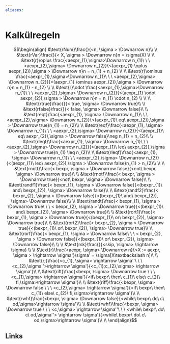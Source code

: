 ```yaml
---
aliases: 
---
```

# Kalkülregeln 
$$\begin{align}
&\text{rNum}\frac{}{<n, \sigma > \Downarrow n}\\ \\
&\text{rVar}\frac{}{< X, \sigma > \Downarrow n}n = \sigma(X) \\ \\
&\text{r}\oplus \frac{<aexpr_{1},\sigma>\Downarrow n_{1}\ \ \ <aexpr_{2},\sigma> \Downarrow n_{2}}{<(aexpr_{1} \oplus aexpr_{2}),\sigma > \Downarrow n}n = n_{1} + n_{2} \\ \\
&\text{r}\ominus \frac{<aexpr_{1},\sigma>\Downarrow n_{1}\ \ \ <aexpr_{2},\sigma> \Downarrow n_{2}}{<(aexpr_{1} \ominus aexpr_{2}),\sigma > \Downarrow n}n = n_{1} - n_{2} \\ \\
&\text{r}\odot \frac{<aexpr_{1},\sigma>\Downarrow n_{1}\ \ \ <aexpr_{2},\sigma> \Downarrow n_{2}}{<(aexpr_{1} \odot aexpr_{2}),\sigma > \Downarrow n}n = n_{1} \cdot n_{2} \\ \\
\\
&\text{rtrue}\frac{}{< true, \sigma> \Downarrow true}\\ \\
&\text{rfalse}\frac{}{< false, \sigma> \Downarrow false}\\ \\
&\text{reqt}\frac{<aexpr_{1}, \sigma> \Downarrow n_{1}\ \ \ <aexpr_{2},\sigma> \Downarrow n_{2}}{<(aexpr_{1}\ eq\ aexpr_{2}),\sigma > \Downarrow true}n_{1} = n_{2}\\ \\ 
&\text{reqf}\frac{<aexpr_{1}, \sigma> \Downarrow n_{1}\ \ \ <aexpr_{2},\sigma> \Downarrow n_{2}}{<(aexpr_{1}\ eq\ aexpr_{2}),\sigma > \Downarrow false}\neg n_{1} = n_{2}\\ \\ 
&\text{rleqt}\frac{<aexpr_{1}, \sigma> \Downarrow n_{1}\ \ \ <aexpr_{2},\sigma> \Downarrow n_{2}}{<(aexpr_{1}\ leq\ aexpr_{2}),\sigma > \Downarrow true}n_{1} \leq n_{2}\\ \\ 
&\text{rleqf}\frac{<aexpr_{1}, \sigma> \Downarrow n_{1}\ \ \ <aexpr_{2},\sigma> \Downarrow n_{2}}{<(aexpr_{1}\ leq\ aexpr_{2}),\sigma > \Downarrow false}n_{1} > n_{2}\\ \\ 
\\
&\text{rnott}\frac{< bexpr, \sigma > \Downarrow false}{<not\ bexpr, \sigma> \Downarrow true}\\ \\
&\text{rnotf}\frac{< bexpr, \sigma > \Downarrow true}{<not\ bexpr, \sigma> \Downarrow false}\\ \\
&\text{randf1}\frac{< bexpr_{1}, \sigma > \Downarrow false}{<(bexpr_{1}\ and\ bexpr_{2}), \sigma> \Downarrow false}\\ \\
&\text{randf2}\frac{< bexpr_{2}, \sigma > \Downarrow false}{<(bexpr_{1}\ and\ bexpr_{2}), \sigma> \Downarrow false}\\ \\
&\text{randt}\frac{< bexpr_{1}, \sigma > \Downarrow true\ \ \ < bexpr_{2}, \sigma > \Downarrow true}{<(bexpr_{1}\ and\ bexpr_{2}), \sigma> \Downarrow true}\\ \\
&\text{rort1}\frac{< bexpr_{1}, \sigma > \Downarrow true}{<(bexpr_{1}\ or\ bexpr_{2}), \sigma> \Downarrow true}\\ \\
&\text{rort2}\frac{< bexpr_{2}, \sigma > \Downarrow true}{<(bexpr_{1}\ or\ bexpr_{2}), \sigma> \Downarrow true}\\ \\
&\text{rorf}\frac{< bexpr_{1}, \sigma > \Downarrow false\ \ \ < bexpr_{2}, \sigma > \Downarrow false}{<(bexpr_{1}\ or\ bexpr_{2}), \sigma> \Downarrow false}\\ \\
\\
&\text{rsk}\frac{}{<skip, \sigma> \rightarrow \sigma} \\ \\
&\text{r}\frac{<aexpr, \sigma> \Downarrow n}{<X := aexpr, \sigma > \rightarrow \sigma'}\sigma' = \sigma[X\textbackslash n]\\ \\
&\text{r;}\frac{<c_{1}, \sigma> \rightarrow \sigma''\ \ \ <c_{2},\sigma''>\rightarrow \sigma'}{<c_{1};c_{2},\sigma> \rightarrow \sigma'}\\ \\
&\text{rift}\frac{<bexpr, \sigma> \Downarrow true \ \ \ <c_{1},\sigma> \rightarrow \sigma'}{<if\ bexpr\ then\ c_{1}\ else\ c_{2}\ fi,\sigma>\rightarrow \sigma'}\\ \\
&\text{riff}\frac{<bexpr, \sigma> \Downarrow false \ \ \ <c_{2},\sigma> \rightarrow \sigma'}{<if\ bexpr\ then\ c_{1}\ else\ c_{2}\ fi,\sigma>\rightarrow \sigma'}\\ \\
&\text{rwhf}\frac{<bexpr, \sigma> \Downarrow false}{<while\ bexpr\ do\ c\ od,\sigma>\rightarrow \sigma'}\\ \\
&\text{rwhf}\frac{<bexpr, \sigma> \Downarrow true \ \ \ <c,\sigma> \rightarrow \sigma''\ \ \ <while\ bexpr\ do\ c\ od,\sigma''> \rightarrow \sigma'}{<while\ bexpr\ do\ c\ od,\sigma>\rightarrow \sigma'}\\ \\
\end{align}$$

## Links